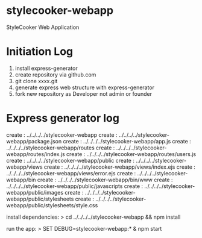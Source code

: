 # stylecooker-webapp
StyleCooker Web Application

# Initiation Log
1. install express-generator
2. create repository via github.com
3. git clone xxxx.git
4. generate express web structure with express-generator
5. fork new repository as Developer not admin or founder

# Express generator log

   create : ../../../../stylecooker-webapp
   create : ../../../../stylecooker-webapp/package.json
   create : ../../../../stylecooker-webapp/app.js
   create : ../../../../stylecooker-webapp/routes
   create : ../../../../stylecooker-webapp/routes/index.js
   create : ../../../../stylecooker-webapp/routes/users.js
   create : ../../../../stylecooker-webapp/public
   create : ../../../../stylecooker-webapp/views
   create : ../../../../stylecooker-webapp/views/index.ejs
   create : ../../../../stylecooker-webapp/views/error.ejs
   create : ../../../../stylecooker-webapp/bin
   create : ../../../../stylecooker-webapp/bin/www
   create : ../../../../stylecooker-webapp/public/javascripts
   create : ../../../../stylecooker-webapp/public/images
   create : ../../../../stylecooker-webapp/public/stylesheets
   create : ../../../../stylecooker-webapp/public/stylesheets/style.css

   install dependencies:
     > cd ../../../../stylecooker-webapp && npm install

   run the app:
     > SET DEBUG=stylecooker-webapp:* & npm start
